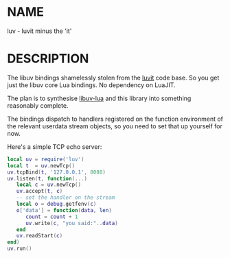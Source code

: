 # NAME

luv - luvit minus the 'it'

# DESCRIPTION

The libuv bindings shamelessly stolen from the [luvit](/luvit/luvit) code base. So you get just the libuv core Lua bindings. No dependency on LuaJIT.

The plan is to synthesise [libuv-lua](/kazupon/libuv-lua) and this library into something reasonably complete.

The bindings dispatch to handlers registered on the function environment of the relevant userdata stream objects, so you need to set that up yourself for now.

Here's a simple TCP echo server:

```Lua
local uv = require('luv')
local t  = uv.newTcp()
uv.tcpBind(t, '127.0.0.1', 8080)
uv.listen(t, function(...)
   local c = uv.newTcp()
   uv.accept(t, c)
   -- set the handler on the stream
   local o = debug.getfenv(c)
   o['data'] = function(data, len)
      count = count + 1
      uv.write(c, "you said:"..data)
   end
   uv.readStart(c)
end)
uv.run()
```

